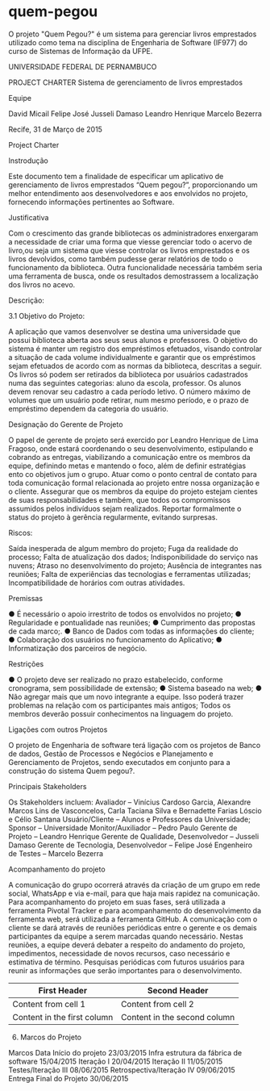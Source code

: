 # quem-pegou
O projeto "Quem Pegou?" é um sistema para gerenciar livros emprestados utilizado como tema na disciplina de Engenharia de Software (IF977) do curso de Sistemas de Informação da UFPE.



UNIVERSIDADE FEDERAL DE PERNAMBUCO
 
 
 
 
  




 
 
PROJECT CHARTER
Sistema de gerenciamento de livros emprestados
 

Equipe

David Micail
Felipe José
Jusseli Damaso
Leandro Henrique
Marcelo Bezerra
 
 
 
 
 










 
Recife, 31 de Março de 2015

Project Charter

 
Instrodução

Este documento tem a finalidade de especificar um aplicativo de gerenciamento de livros emprestados “Quem pegou?”, proporcionando um melhor entendimento aos desenvolvedores e aos envolvidos no projeto, fornecendo informações pertinentes ao Software.

Justificativa

Com o crescimento das grande bibliotecas os administradores enxergaram a necessidade de criar uma forma que viesse gerenciar todo o acervo de livro,ou seja um sistema que viesse controlar os livros emprestados e os livros devolvidos, como também pudesse gerar relatórios de todo o funcionamento da biblioteca. Outra funcionalidade necessária também seria uma ferramenta de busca, onde os resultados demostrassem a localização dos livros no acevo.
 
                   
Descrição:

3.1 Objetivo do Projeto:
           
A aplicação que vamos desenvolver se destina uma universidade que possui biblioteca aberta aos seus seus alunos e professores. O objetivo do sistema é manter um registro dos empréstimos efetuados, visando controlar a situação de cada volume individualmente e garantir que os empréstimos sejam efetuados de acordo com as normas da biblioteca, descritas a seguir. Os livros só podem ser retirados da biblioteca por usuários cadastrados numa das seguintes categorias: aluno da escola, professor. Os alunos devem renovar seu cadastro a cada período letivo. O número máximo de volumes que um usuário pode retirar, num mesmo período, e o prazo de empréstimo dependem da categoria do usuário. 







Designação do Gerente de Projeto

O papel de gerente de projeto será exercido por Leandro Henrique de Lima Fragoso, onde estará coordenando o seu desenvolvimento, estipulando e cobrando as entregas, viabilizando a comunicação entre os membros da equipe, definindo metas e mantendo o foco, além de definir estratégias ento co objetivos jum o grupo. Atuar como o ponto central de contato para toda comunicação formal relacionada ao projeto entre nossa organização e o cliente.  Assegurar que os membros da equipe do projeto estejam cientes de suas responsabilidades e também, que todos os compromissos assumidos pelos indivíduos sejam realizados. Reportar formalmente o status do projeto à gerência regularmente, evitando surpresas.  

Riscos:

Saída inesperada de algum membro do projeto;
Fuga da realidade do processo;
Falta de atualização dos dados;
Indisponibilidade do serviço nas nuvens;
 Atraso no desenvolvimento do projeto;
Ausência de integrantes nas reuniões;
Falta de experiências das tecnologias e ferramentas utilizadas;
Incompatibilidade de horários com outras atividades.

Premissas

●      É necessário o apoio irrestrito de todos os envolvidos no projeto;
●       Regularidade e pontualidade nas reuniões;
●       Cumprimento das propostas de cada marco;.
●       Banco de Dados com todas as informações do cliente;
●       Colaboração dos usuários no funcionamento do Aplicativo;
●       Informatização dos parceiros de negócio.

 






Restrições       
 	
●    O projeto deve ser realizado no prazo estabelecido, conforme cronograma, sem possibilidade de extensão;
●      Sistema baseado na web;
●   Não agregar mais que um novo integrante a equipe. Isso poderá trazer problemas na relação com os participantes mais antigos;
Todos os membros deverão possuir conhecimentos na linguagem do projeto.

Ligações com outros Projetos
 
O projeto de Engenharia de software terá ligação com os projetos de Banco de dados, Gestão de Processos e Negócios e Planejamento e Gerenciamento de Projetos, sendo executados em conjunto para a construção do sistema  Quem pegou?.


Principais Stakeholders

Os Stakeholders incluem:
Avaliador – Vinícius Cardoso Garcia, Alexandre Marcos Lins de Vasconcelos, Carla Taciana Silva e Bernadette Farias Lóscio e Célio Santana
Usuário/Cliente – Alunos e Professores da Universidade;
Sponsor – Universidade
Monitor/Auxiliador – Pedro Paulo
Gerente de Projeto – Leandro Henrique
Gerente de Qualidade, Desenvolvedor – Jusseli Damaso
Gerente de Tecnologia, Desenvolvedor – Felipe José
Engenheiro de Testes – Marcelo Bezerra 

Acompanhamento do projeto

A comunicação do grupo ocorrerá através da criação de um grupo em rede social, WhatsApp e via e-mail, para que haja mais rapidez na comunicação.
Para acompanhamento do projeto em suas fases, será utilizada a ferramenta Pivotal Tracker e para acompanhamento do desenvolvimento da ferramenta web, será utilizada a ferramenta GitHub.
A comunicação com o cliente se dará através de reuniões periódicas entre o gerente e os demais participantes da equipe a serem marcadas quando necessário. Nestas reuniões, a equipe deverá debater a respeito do andamento do projeto, impedimentos, necessidade de novos recursos, caso necessário e estimativa de término. Pesquisas periódicas com futuros usuários para reunir as informações que serão importantes para o desenvolvimento.        


First Header | Second Header
------------ | -------------
Content from cell 1 | Content from cell 2
Content in the first column | Content in the second column

6. Marcos do Projeto
 
Marcos
Data
Início do projeto
23/03/2015
Infra estrutura da fábrica de software
15/04/2015
Iteração I
20/04/2015
Iteração II
11/05/2015
Testes/Iteração III
08/06/2015
Retrospectiva/Iteração IV
  09/06/2015
Entrega Final do Projeto
30/06/2015
 
